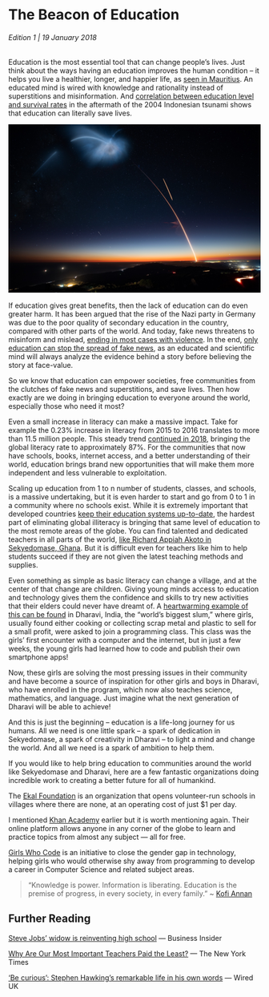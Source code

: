 # The Beacon of Education
###### Edition 1 | 19 January 2018

Education is the most essential tool that can change people’s lives. Just think about the ways having an education improves the human condition – it helps you live a healthier, longer, and happier life, as [seen in Mauritius](https://www.who.int/healthpromotion/conferences/9gchp/parallel-session-16-anil-gayan-eng.pdf). An educated mind is wired with knowledge and rationality instead of superstitions and misinformation. And [correlation between education level and survival rates](https://www.ncbi.nlm.nih.gov/pmc/articles/PMC4144011/) in the aftermath of the 2004 Indonesian tsunami shows that education can literally save lives.

![SpaceX photo](../static/spacex.jpg)

If education gives great benefits, then the lack of education can do even greater harm. It has been argued that the rise of the Nazi party in Germany was due to the poor quality of secondary education in the country, compared with other parts of the world. And today, fake news threatens to misinform and mislead, [ending in most cases with violence](https://www.wired.com/story/how-whatsapp-fuels-fake-news-and-violence-in-india/). In the end, [only education can stop the spread of fake news](https://tech.newstatesman.com/guest-opinion/education-antidote-fake-news), as an educated and scientific mind will always analyze the evidence behind a story before believing the story at face-value.

So we know that education can empower societies, free communities from the clutches of fake news and superstitions, and save lives. Then how exactly are we doing in bringing education to everyone around the world, especially those who need it most?

Even a small increase in literacy can make a massive impact. Take for example the 0.23% increase in literacy from 2015 to 2016 translates to more than 11.5 million people. This steady trend [continued in 2018](https://www.theatlas.com/charts/SyqU3KRlN), bringing the global literacy rate to approximately 87%. For the communities that now have schools, books, internet access, and a better understanding of their world, education brings brand new opportunities that will make them more independent and less vulnerable to exploitation.

Scaling up education from 1 to n number of students, classes, and schools, is a massive undertaking, but it is even harder to start and go from 0 to 1 in a community where no schools exist. While it is extremely important that developed countries [keep their education systems up-to-date](https://www.npr.org/sections/ed/2016/02/16/465753501/standards-grades-and-tests-are-wildly-outdated-argues-end-of-average), the hardest part of eliminating global illiteracy is bringing that same level of education to the most remote areas of the globe. You can find talented and dedicated teachers in all parts of the world, [like Richard Appiah Akoto in Sekyedomase, Ghana](https://qz.com/africa/1217879/a-ghana-teacher-shows-microsoft-windows-on-a-blackboard-is-a-viral-sensation/). But it is difficult even for teachers like him to help students succeed if they are not given the latest teaching methods and supplies.

Even something as simple as basic literacy can change a village, and at the center of that change are children. Giving young minds access to education and technology gives them the confidence and skills to try new activities that their elders could never have dreamt of. A [heartwarming example of this can be found](https://qz.com/india/1032018/dharavi-diary-what-happens-when-girls-in-one-of-the-worlds-largest-slums-start-coding-and-building-apps/) in Dharavi, India, the “world’s biggest slum,” where girls, usually found either cooking or collecting scrap metal and plastic to sell for a small profit, were asked to join a programming class. This class was the girls’ first encounter with a computer and the internet, but in just a few weeks, the young girls had learned how to code and publish their own smartphone apps!

Now, these girls are solving the most pressing issues in their community and have become a source of inspiration for other girls and boys in Dharavi, who have enrolled in the program, which now also teaches science, mathematics, and language. Just imagine what the next generation of Dharavi will be able to achieve!

And this is just the beginning – education is a life-long journey for us humans. All we need is one little spark – a spark of dedication in Sekyedomase, a spark of creativity in Dharavi – to  light a mind and change the world. And all we need is a spark of ambition to help them.

If you would like to help bring education to communities around the world like Sekyedomase and Dharavi, here are a few fantastic organizations doing incredible work to creating a better future for all of humankind.

The [Ekal Foundation](https://www.ekal.org) is an organization that opens volunteer-run schools in villages where there are none, at an operating cost of just $1 per day.

I mentioned [Khan Academy](https://www.khanacademy.org) earlier but it is worth mentioning again. Their online platform allows anyone in any corner of the globe to learn and practice topics from almost any subject — all for free.

[Girls Who Code](https://girlswhocode.com) is an initiative to close the gender gap in technology, helping girls who would otherwise shy away from programming to develop a career in Computer Science and related subject areas.

> “Knowledge is power. Information is liberating. Education is the premise of progress, in every society, in every family.”
~ [Kofi Annan](https://www.globalpartnership.org/blog/kofi-annan-knew-importance-education)

## Further Reading
[Steve Jobs’ widow is reinventing high school](https://www.businessinsider.com/steve-jobs-widow-is-reinventing-high-school-2015-9) — Business Insider

[Why Are Our Most Important Teachers Paid the Least?](https://www.nytimes.com/2018/01/09/magazine/why-are-our-most-important-teachers-paid-the-least.html) — The New York Times

[‘Be curious’: Stephen Hawking’s remarkable life in his own words](https://www.wired.co.uk/article/stephen-hawking-black-holes-starmus-iv) — Wired UK
